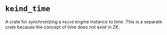 # `keind_time`

A crate for synchronizing a `keind` engine instance to time. This is a separate crate because the concept of time does not exist in ZK.
